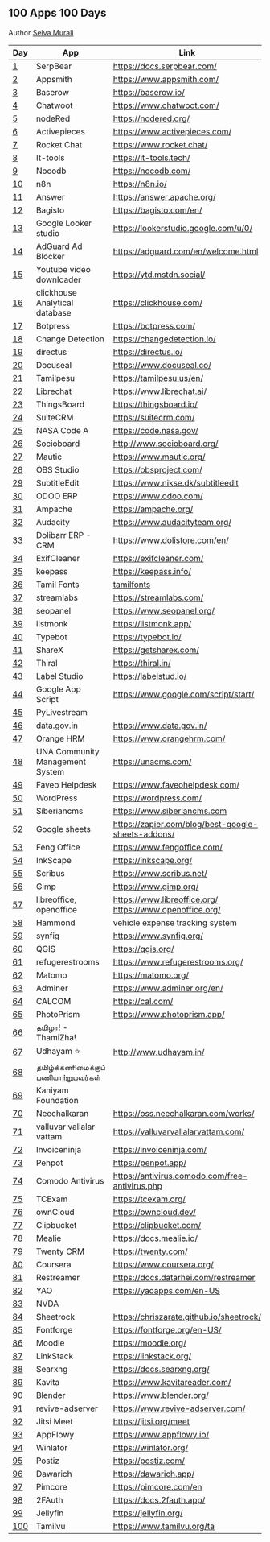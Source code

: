 ## 100 Apps 100 Days

Author [Selva Murali]

| Day   | App                                 | Link                                                         | Source                                                |
| ----- | ----------------------------------- | ------------------------------------------------------------ | ----------------------------------------------------- |
| [1]   | SerpBear                            | <https://docs.serpbear.com/>                                 |                                                       |
| [2]   | Appsmith                            | <https://www.appsmith.com/>                                  | <https://github.com/appsmithorg/appsmith>             |
| [3]   | Baserow                             | <https://baserow.io/>                                        | <https://github.com/bram2w/baserow>                   |
| [4]   | Chatwoot                            | <https://www.chatwoot.com/>                                  | <https://github.com/chatwoot/chatwoot>                |
| [5]   | nodeRed                             | <https://nodered.org/>                                       | <https://github.com/node-red>                         |
| [6]   | Activepieces                        | <https://www.activepieces.com/>                              | <https://github.com/activepieces/activepieces>        |
| [7]   | Rocket Chat                         | <https://www.rocket.chat/>                                   | <https://github.com/RocketChat/Rocket.Chat>           |
| [8]   | It-tools                            | <https://it-tools.tech/>                                     | <https://github.com/CorentinTh/it-tools>              |
| [9]   | Nocodb                              | <https://nocodb.com/>                                        | <https://github.com/nocodb/nocodb>                    |
| [10]  | n8n                                 | <https://n8n.io/>                                            | <https://github.com/n8n-io/n8n>                       |
| [11]  | Answer                              | <https://answer.apache.org/>                                 | <https://github.com/apache/incubator-answer>          |
| [12]  | Bagisto                             | <https://bagisto.com/en/>                                    | <https://github.com/bagisto>                          |
| [13]  | Google Looker studio                | <https://lookerstudio.google.com/u/0/>                       |                                                       |
| [14]  | AdGuard Ad Blocker                  | <https://adguard.com/en/welcome.html>                        |                                                       |
| [15]  | Youtube video downloader            | <https://ytd.mstdn.social/>                                  | <https://github.com/Rudloff/alltube>                  |
| [16]  | clickhouse Analytical database      | <https://clickhouse.com/>                                    | <https://github.com/ClickHouse/ClickHouse>            |
| [17]  | Botpress                            | <https://botpress.com/>                                      | <https://github.com/botpress/botpress>                |
| [18]  | Change Detection                    | <https://changedetection.io/>                                | <https://github.com/dgtlmoon/changedetection.io>      |
| [19]  | directus                            | <https://directus.io/>                                       | <https://github.com/directus/directus>                |
| [20]  | Docuseal                            | <https://www.docuseal.co/>                                   | <https://github.com/docusealco/docuseal>              |
| [21]  | Tamilpesu                           | <https://tamilpesu.us/en/>                                   | <https://github.com/Ezhil-Language-Foundation>        |
| [22]  | Librechat                           | <https://www.librechat.ai/>                                  | <https://github.com/danny-avila/LibreChat>            |
| [23]  | ThingsBoard                         | <https://thingsboard.io/>                                    | <https://github.com/thingsboard/thingsboard>          |
| [24]  | SuiteCRM                            | <https://suitecrm.com/>                                      | <https://github.com/salesagility/SuiteCRM>            |
| [25]  | NASA Code A                         | <https://code.nasa.gov/>                                     | <https://github.com/nasa/code-nasa-gov>               |
| [26]  | Socioboard                          | <http://www.socioboard.org/>                                 | <https://github.com/socioboard/Socioboard-5.0>        |
| [27]  | Mautic                              | <https://www.mautic.org/>                                    | <https://github.com/mautic/mautic>                    |
| [28]  | OBS Studio                          | <https://obsproject.com/>                                    | <https://github.com/obsproject/obs-studio>            |
| [29]  | SubtitleEdit                        | <https://www.nikse.dk/subtitleedit>                          | <https://github.com/SubtitleEdit>                     |
| [30]  | ODOO ERP                            | <https://www.odoo.com/>                                      | <https://github.com/odoo/odoo>                        |
| [31]  | Ampache                             | <https://ampache.org/>                                       | <https://github.com/ampache/ampache>                  |
| [32]  | Audacity                            | <https://www.audacityteam.org/>                              | <https://github.com/audacity>                         |
| [33]  | Dolibarr ERP - CRM                  | <https://www.dolistore.com/en/>                              | <https://github.com/Dolibarr/dolibarr>                |
| [34]  | ExifCleaner                         | <https://exifcleaner.com/>                                   |                                                       |
| [35]  | keepass                             | <https://keepass.info/>                                      |                                                       |
| [36]  | Tamil Fonts                         | [tamilfonts]                                                 | [neechalkaran]                                        |
| [37]  | streamlabs                          | <https://streamlabs.com/>                                    | <https://github.com/stream-labs/desktop>              |
| [38]  | seopanel                            | <https://www.seopanel.org/>                                  |                                                       |
| [39]  | listmonk                            | <https://listmonk.app/>                                      | [listmonk]                                            |
| [40]  | Typebot                             | <https://typebot.io/>                                        |                                                       |
| [41]  | ShareX                              | <https://getsharex.com/>                                     | <https://github.com/ShareX/ShareX>                    |
| [42]  | Thiral                              | <https://thiral.in/>                                         |                                                       |
| [43]  | Label Studio                        | <https://labelstud.io/>                                      | [label-studio]                                        |
| [44]  | Google App Script                   | <https://www.google.com/script/start/>                       | [google-scripts]                                      |
| [45]  | PyLivestream                        |                                                              | [PyLivestream]                                        |
| [46]  | data.gov.in                         | <https://www.data.gov.in/>                                   |                                                       |
| [47]  | Orange HRM                          | <https://www.orangehrm.com/>                                 | <https://github.com/orangehrm/orangehrm>              |
| [48]  | UNA Community Management System     | <https://unacms.com/>                                        | <https://github.com/unacms/una>                       |
| [49]  | Faveo Helpdesk                      | <https://www.faveohelpdesk.com/>                             | [faveo-helpdesk]                                      |
| [50]  | WordPress                           | <https://wordpress.com/>                                     | [Wordpress]                                           |
| [51]  | Siberiancms                         | <https://www.siberiancms.com>                                | [Siberian]                                            |
| [52]  | Google sheets                       | <https://zapier.com/blog/best-google-sheets-addons/>         |                                                       |
| [53]  | Feng Office                         | <https://www.fengoffice.com/>                                | [fengoffice]                                          |
| [54]  | InkScape                            | <https://inkscape.org/>                                      |                                                       |
| [55]  | Scribus                             | <https://www.scribus.net/>                                   |                                                       |
| [56]  | Gimp                                | <https://www.gimp.org/>                                      |                                                       |
| [57]  | libreoffice, openoffice             | <https://www.libreoffice.org/> <https://www.openoffice.org/> |                                                       |
| [58]  | Hammond                             | vehicle expense tracking system                              | <https://github.com/akhilrex/hammond>                 |
| [59]  | synfig                              | <https://www.synfig.org/>                                    | <https://github.com/synfig/synfig/>                   |
| [60]  | QGIS                                | <https://qgis.org/>                                          | <https://github.com/qgis/QGIS>                        |
| [61]  | refugerestrooms                     | <https://www.refugerestrooms.org/>                           | <https://github.com/RefugeRestrooms/refugerestrooms>  |
| [62]  | Matomo                              | <https://matomo.org/>                                        | <https://github.com/matomo-org/matomo>                |
| [63]  | Adminer                             | <https://www.adminer.org/en/>                                | <https://github.com/vrana/adminer/>                   |
| [64]  | CALCOM                              | <https://cal.com/>                                           | <https://github.com/calcom/cal.com>                   |
| [65]  | PhotoPrism                          | <https://www.photoprism.app/>                                | <https://github.com/photoprism/photoprism>            |
| [66]  | தமிழா! - ThamiZha!                  |                                                              | <https://github.com/thamizha>                         |
| [67]  | Udhayam ⭐                          | <http://www.udhayam.in/>                                     |                                                       |
| [68]  | தமிழ்க்கணிமைக்குப் பணியாற்றுபவர்கள் |                                                              |                                                       |
| [69]  | Kaniyam Foundation                  |                                                              | <https://github.com/KaniyamFoundation>                |
| [70]  | Neechalkaran                        | <https://oss.neechalkaran.com/works/>                        |                                                       |
| [71]  | valluvar vallalar vattam            | <https://valluvarvallalarvattam.com/>                        |                                                       |
| [72]  | Invoiceninja                        | <https://invoiceninja.com/>                                  | <https://github.com/invoiceninja/invoiceninja>        |
| [73]  | Penpot                              | <https://penpot.app/>                                        | <https://github.com/penpot/penpot>                    |
| [74]  | Comodo Antivirus                    | <https://antivirus.comodo.com/free-antivirus.php>            |                                                       |
| [75]  | TCExam                              | <https://tcexam.org/>                                        | <https://github.com/tecnickcom/tcexam>                |
| [76]  | ownCloud                            | <https://owncloud.dev/>                                      | <https://github.com/owncloud>                         |
| [77]  | Clipbucket                          | <https://clipbucket.com/>                                    |                                                       |
| [78]  | Mealie                              | <https://docs.mealie.io/>                                    | <https://github.com/mealie-recipes/mealie>            |
| [79]  | Twenty CRM                          | <https://twenty.com/>                                        | <https://github.com/twentyhq/twenty>                  |
| [80]  | Coursera                            | <https://www.coursera.org/>                                  |                                                       |
| [81]  | Restreamer                          | <https://docs.datarhei.com/restreamer>                       | <https://github.com/datarhei/restreamer>              |
| [82]  | YAO                                 | <https://yaoapps.com/en-US>                                  | <https://github.com/YaoApp/yao>                       |
| [83]  | NVDA                                |                                                              | <https://github.com/nvaccess/nvda>                    |
| [84]  | Sheetrock                           | <https://chriszarate.github.io/sheetrock/>                   | <https://github.com/chriszarate/sheetrock>            |
| [85]  | Fontforge                           | <https://fontforge.org/en-US/>                               | <https://github.com/fontforge>                        |
| [86]  | Moodle                              | <https://moodle.org/>                                        | <https://github.com/moodle/moodle>                    |
| [87]  | LinkStack                           | <https://linkstack.org/>                                     | <https://github.com/LinkStackOrg/LinkStack>           |
| [88]  | Searxng                             | <https://docs.searxng.org/>                                  | <https://github.com/searxng/searxng>                  |
| [89]  | Kavita                              | <https://www.kavitareader.com/>                              | <https://github.com/Kareadita/Kavita>                 |
| [90]  | Blender                             | <https://www.blender.org/>                                   | <https://github.com/blender>                          |
| [91]  | revive-adserver                     | <https://www.revive-adserver.com/>                           | <https://github.com/revive-adserver/revive-adserver/> |
| [92]  | Jitsi Meet                          | <https://jitsi.org/meet>                                     | <https://github.com/jitsi/jitsi-meet>                 |
| [93]  | AppFlowy                            | <https://www.appflowy.io/>                                   | <https://github.com/AppFlowy-IO/AppFlowy>             |
| [94]  | Winlator                            | <https://winlator.org/>                                      | <https://github.com/brunodev85/winlator>              |
| [95]  | Postiz                              | <https://postiz.com/>                                        | <https://github.com/gitroomhq/postiz-app>             |
| [96]  | Dawarich                            | <https://dawarich.app/>                                      | <https://github.com/Freika/dawarich>                  |
| [97]  | Pimcore                             | <https://pimcore.com/en>                                     | <https://github.com/pimcore/pimcore>                  |
| [98]  | 2FAuth                              | <https://docs.2fauth.app/>                                   | <https://github.com/Bubka/2FAuth>                     |
| [99]  | Jellyfin                            | <https://jellyfin.org/>                                      | <https://github.com/jellyfin/jellyfin>                |
| [100] | Tamilvu                             | <https://www.tamilvu.org/ta>                                 |                                                       |

[Selva Murali]: https://www.facebook.com/selva.murali
[1]: https://www.facebook.com/share/p/3CZW2Cqc4Xks9Qym/
[2]: https://www.facebook.com/share/p/6eyzLmN8ggXTJUAk/
[3]: https://www.facebook.com/share/p/4dVsWUqsRcz4rVQR/
[4]: https://www.facebook.com/share/p/7zpCJS1EvFEg6KZX/
[5]: https://www.facebook.com/share/p/z66PwsMyg7Qhn5WB/
[6]: https://www.facebook.com/share/p/rJVjDmChWhpvhXg5/
[7]: https://www.facebook.com/share/p/9emqLuudbEp7mkEp/
[8]: https://www.facebook.com/share/p/3p2BxYZKV8hh84KV/
[9]: https://www.facebook.com/selva.murali/posts/pfbid025azn2F1hJ1jkE9DfzaMUrPcitfS6wUt33yksqU8iwqVwM6xfsxhwjhBnzUUG4g3zl
[10]: https://www.facebook.com/share/p/62mady3QBK35ygTC/
[11]: https://www.facebook.com/selva.murali/posts/pfbid024QQucy3EGxHaE8p9zVyqKXq47iipPUKu6kWNTUzNaf2aPDJWozjiwTThfw4VcRuGl
[12]: https://www.facebook.com/selva.murali/posts/pfbid0JiJT2GAnPSE3WPGUJiYa5Ed1fWM9N5p8p1CYv9w7HbncQka5Fv3AfWFKbzi4TA2bl
[13]: https://www.facebook.com/share/p/VMduEwBCFrJYuyrv/
[14]: https://www.facebook.com/selva.murali/posts/pfbid0GxQesB14De6khdfVjZL7FTvTuxi2WKRqzPyZsEyWHt3jh5RE4aXHVV6XuHmnHL8Jl
[15]: https://www.facebook.com/share/p/tNZCo7r4h74GXchh/
[16]: https://www.facebook.com/share/p/tNZCo7r4h74GXchh/
[17]: https://www.facebook.com/share/p/48PEh4EiqpEiYkTn/
[18]: https://www.facebook.com/share/p/zGvWVPg245fBT4fT/
[19]: https://www.facebook.com/share/p/c3rQm5WRrYR7Uk3Q/
[20]: https://www.facebook.com/share/p/tmy3WZUGUPZJcyk9/
[21]: https://www.facebook.com/share/p/Nozz7LFDJMVtQABR/
[22]: https://www.facebook.com/share/p/QbgDTsS4M9iYrRmD/
[23]: https://www.facebook.com/share/p/nPrWuQSBnu3k4xns/
[24]: https://www.facebook.com/share/p/LbCXa7dcRRQUF52r/
[25]: https://www.facebook.com/share/p/THUQ7oNpjBtGyQPo/
[26]: https://www.facebook.com/share/p/p4Q53mTar68SoyJ7/
[27]: https://www.facebook.com/share/p/XU2bZ3eysMbABsJX/
[28]: https://www.facebook.com/share/p/JFT6PPsr2DBBJpug/
[29]: https://www.facebook.com/share/p/P58dzw7NTC5Xrsqv/
[30]: https://www.facebook.com/share/p/7Jk4cMy1JGkWUbfx/
[31]: https://www.facebook.com/share/p/dXtk3fsDxywVLi3j/
[32]: https://www.facebook.com/share/p/5y6ZYRCiq4UxLZz8/
[33]: https://www.facebook.com/share/p/fdnzSs7XcHuF2Zu7/
[34]: https://www.facebook.com/share/p/NoKiVZeDMGYbjyQ3/
[35]: https://www.facebook.com/share/p/q5K3EvFpcLhS59cP/
[36]: https://www.facebook.com/share/p/z1QFvXTKjbWPM6vM/
[37]: https://www.facebook.com/share/p/hEvmmcBm3VG6oRmq/
[38]: https://www.facebook.com/selva.murali/posts/pfbid02oMPLaP9bcuWmoHKF2yzcMRFKDekRUNPXx3UZ47E5dp5eu8oANWyoadcoonBWdxWFl
[39]: https://www.facebook.com/selva.murali/posts/pfbid0ujPczF6CND7mrQiDYmphmTUfGkhzpD95qFzHvCSNaLJuwMUu2aFc13JCU5cPXEbgl
[listmonk]: https://github.com/knadh/listmonk
[40]: https://www.facebook.com/selva.murali/posts/pfbid02p32bfUqawMRAs2nUzjJ4wGG4AEdNJPPGrREtfswWPzqmGiPQL35FDQUDWh5Ut22Jl
[41]: https://www.facebook.com/share/p/3ofnSxDGFVSNu9Jw/
[PyLivestream]: https://github.com/scivision/PyLivestream
[43]: https://www.facebook.com/share/p/QTWn2jYJpsxMeb1q/
[label-studio]: https://github.com/HumanSignal/label-studio/
[44]: https://www.facebook.com/share/p/uc7BefJnzanxHBB9/
[google-scripts]: https://www.labnol.org/internet/google-scripts/28281/
[45]: https://www.facebook.com/share/p/1VUzyQKMko5rpmNB/
[46]: https://www.facebook.com/share/p/wWF5bqkbJsgpkX4R/
[Wordpress]: https://github.com/WordPress/WordPress
[tamilfonts]: https://oss.neechalkaran.com/tamilfonts/
[neechalkaran]: https://oss.neechalkaran.com/
[42]: https://www.facebook.com/selva.murali/posts/pfbid0sbymW7UxkcFiHoyQHcm4fPokYpy4zdiUGTZVYw288G2xEBcLAJ16SteGw1kbbr9Jl
[47]: https://www.facebook.com/share/p/LVNSD3zVVyTJ8vHA/
[48]: https://www.facebook.com/share/p/ekrbweUvD7AegxA4/
[49]: https://www.facebook.com/share/p/vZwDvLWLVExTzGTY/
[faveo-helpdesk]: https://github.com/ladybirdweb/faveo-helpdesk
[50]: https://www.facebook.com/share/p/vmkUMM4wYfCkmA6h/
[51]: https://www.facebook.com/share/p/4mjR7t2A5VHeVpwF/
[52]: https://www.facebook.com/share/p/mseh6z3C1MyxGpRr/
[53]: https://www.facebook.com/share/p/a7vtAz3A7xuADpAW/
[fengoffice]: https://github.com/fengoffice/fengoffice
[54]: https://www.facebook.com/share/p/AJF6Xaz4wQH86YAF/
[Siberian]: https://github.com/Xtraball/Siberian
[55]: https://www.facebook.com/share/p/4G21G4Ha6H3r4mWc/
[56]: https://www.facebook.com/share/p/jrZEX9TduANXAxDa/
[57]: https://www.facebook.com/share/p/nM4mvi93DnopFchh/
[58]: https://www.facebook.com/share/p/UdfbJpK5DsXwXYaW/
[59]: https://www.facebook.com/share/p/twbhjvtsT7GEgeoq/
[60]: https://www.facebook.com/share/p/x1qc7arZXc3Zuzjc/
[61]: https://www.facebook.com/share/p/S14WojN4jnoEiJbD/
[62]: https://www.facebook.com/share/p/9M5XyfZn3MJRD2Jd/
[63]: https://www.facebook.com/share/p/GiEfoH5SqQZPDJ9D/
[64]: https://www.facebook.com/share/p/ZBnurFhTz3cQFuNG/
[65]: https://www.facebook.com/share/p/Xk3RGvuXRbeSogVi/
[66]: https://www.facebook.com/share/p/6zNVP6smq5t1YmG4/
[67]: https://www.facebook.com/share/p/T2GKNH9yLU7UgyUx/
[68]: https://www.facebook.com/share/p/9VRWjV8ZdCKp8Rve/
[69]: https://www.facebook.com/share/p/WaHUdRNncgnjrBNb/
[70]: https://www.facebook.com/share/p/bs166aLPpKWCtkcp/
[71]: https://www.facebook.com/share/p/2htvFHEeUQZzC95y/
[72]: https://www.facebook.com/share/p/hogx2jCMjyBRmAHb/
[73]: https://www.facebook.com/share/p/7oeYiJJBahbQQaGJ/
[74]: https://www.facebook.com/selva.murali/posts/pfbid02EhUXHqAdfPUvD3faPN2dHq7FG5GJAh2iXixp1xsLVzMNwiT5ZFq82bDfLTTzpdWel
[75]: https://www.facebook.com/share/p/9rhZ21EXVLoBN4ko/
[76]: https://www.facebook.com/share/p/JL1UypRRagWNwLsR/
[77]: https://www.facebook.com/share/p/zR63TVTRqMh7u5wW/
[78]: https://www.facebook.com/selva.murali/posts/pfbid0eQDYRMRhy1vxmaWBUDqsvCC3YFSwtpTHNqiFho7s6rj7vKQ4EoroPfL2LXJAND6cl
[79]: https://www.facebook.com/share/p/68LytR8bQ7CEEaJQ/
[80]: https://www.facebook.com/share/p/9tr8X5wrR1R7bmz7/
[81]: https://www.facebook.com/share/p/P8Uic5DnCE6eDm1z/
[82]: https://www.facebook.com/share/p/eMdigLa23JBxpD12/
[83]: https://www.facebook.com/share/p/rdEwXfwU5b9GKVcp/
[84]: https://www.facebook.com/share/p/B1XbATvDvWTqvgx9/
[85]: https://www.facebook.com/share/p/uHvtaZuQAxzrG8H4/
[86]: https://www.facebook.com/share/p/B4qjkqrtiSz31svD/
[87]: https://www.facebook.com/share/p/wPbrGAkzfKzgSq5C/
[88]: https://www.facebook.com/share/p/77VRHGHaBFf62NS6/
[89]: https://www.facebook.com/share/p/3LkHfViEH3YwKvbE/
[90]: https://www.facebook.com/share/p/5UduEmbpaTfgUDCF/
[91]: https://www.facebook.com/share/p/D14sEU3q6AH9zzvJ/
[92]: https://www.facebook.com/share/p/QUGRhJL9eRGtCGyx/
[93]: https://www.facebook.com/share/p/CEcqrHNTLSppPWLU/
[94]: https://www.facebook.com/share/p/p8xgxL2gsMoDkV7a/
[95]: https://www.facebook.com/share/p/4uC7HqpR5zPfZrzh/
[96]: https://www.facebook.com/share/p/VU8PKrwXG9HycKSs/
[97]: https://www.facebook.com/share/p/bJcv83aGMRwMFtEF/
[98]: https://www.facebook.com/share/p/GLF6jC9afEg5hc1V/
[99]: https://www.facebook.com/share/p/t1nZXrwZ7XuZwzez/
[100]: https://www.facebook.com/share/p/aFw64AQQrHDkwDQD/
